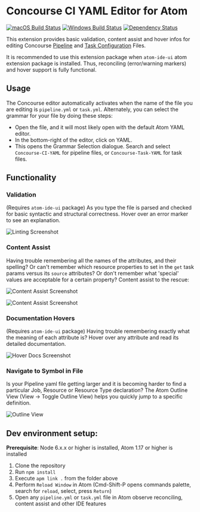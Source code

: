 # Concourse CI YAML Editor for Atom
[![macOS Build Status](https://travis-ci.org/spring-projects/atom-concourse.svg?branch=master)](https://travis-ci.org/spring-projects/atom-concourse) [![Windows Build Status](https://ci.appveyor.com/api/projects/status/1jvknxt9jhykgrxo?svg=true)](https://ci.appveyor.com/project/spring-projects/atom-concourse/branch/master) [![Dependency Status](https://david-dm.org/spring-projects/atom-concourse.svg)](https://david-dm.org/spring-projects/atom-concourse)

This extension provides basic validation, content assist and hover infos
for editing Concourse [Pipeline](https://concourse.ci/pipelines.html) and [Task Configuration](https://concourse.ci/running-tasks.html) Files.

It is recommended to use this extension package when `atom-ide-ui` atom extension package is installed. Thus, reconciling (error/warning markers) and hover support is fully functional. 

## Usage

The Concourse editor automatically activates when the name of the file you are editing is `pipeline.yml` or `task.yml`. Alternately, you can select the grammar for your file by doing these steps:

- Open the file, and it will most likely open with the default Atom YAML editor.
- In the bottom-right of the editor, click on YAML.
- This opens the Grammar Selection dialogue. Search and select `Concourse-CI-YAML` for pipeline files, or `Concourse-Task-YAML` for task files.

## Functionality

### Validation

(Requires `atom-ide-ui` package) As you type the file is parsed and checked for basic syntactic and structural correctness. Hover over an error marker to see an explanation.

![Linting Screenshot][linting]

### Content Assist

Having trouble remembering all the names of the attributes, and their spelling? Or can't remember
which resource properties to set in the `get` task params versus its `source` attributes? Or
don't remember what 'special' values are acceptable for a certain property? Content assist
to the rescue:

![Content Assist Screenshot][ca1]

![Content Assist Screenshot][ca2]

### Documentation Hovers

(Requires `atom-ide-ui` package) Having trouble remembering exactly what the meaning of each attribute is? Hover over any attribute and 
read its detailed documentation.

![Hover Docs Screenshot][hovers]

### Navigate to Symbol in File

Is your Pipeline yaml file getting larger and it is becoming harder to find a particular Job, Resource or
Resource Type declaration? The Atom Outline View (View -> Toggle Outline View) helps you quickly jump to a specific definition.

![Outline View][outline_view]

## Dev environment setup:
**Prerequisite**: Node 6.x.x or higher is installed, Atom 1.17 or higher is installed
1. Clone the repository
2. Run `npm install`
3. Execute `apm link .` from the folder above
5. Perform `Reload Window` in Atom (Cmd-Shift-P opens commands palette, search for `reload`, select, press `Return`)
6. Open any `pipeline.yml` or `task.yml` file in Atom observe reconciling, content assist and other IDE features

[linting]:
https://raw.githubusercontent.com/spring-projects/atom-concourse/f56788acb499bea1282c69bc42a269f7c2c92e32/readme-imgs/linting.png

[ca1]:
https://raw.githubusercontent.com/spring-projects/atom-concourse/f56788acb499bea1282c69bc42a269f7c2c92e32/readme-imgs/ca1.png

[ca2]:
https://raw.githubusercontent.com/spring-projects/atom-concourse/f56788acb499bea1282c69bc42a269f7c2c92e32/readme-imgs/ca2.png

[hovers]:
https://raw.githubusercontent.com/spring-projects/atom-concourse/f56788acb499bea1282c69bc42a269f7c2c92e32/readme-imgs/hovers.png

[outline_view]:
https://raw.githubusercontent.com/spring-projects/atom-concourse/f56788acb499bea1282c69bc42a269f7c2c92e32/readme-imgs/outline_view.png

